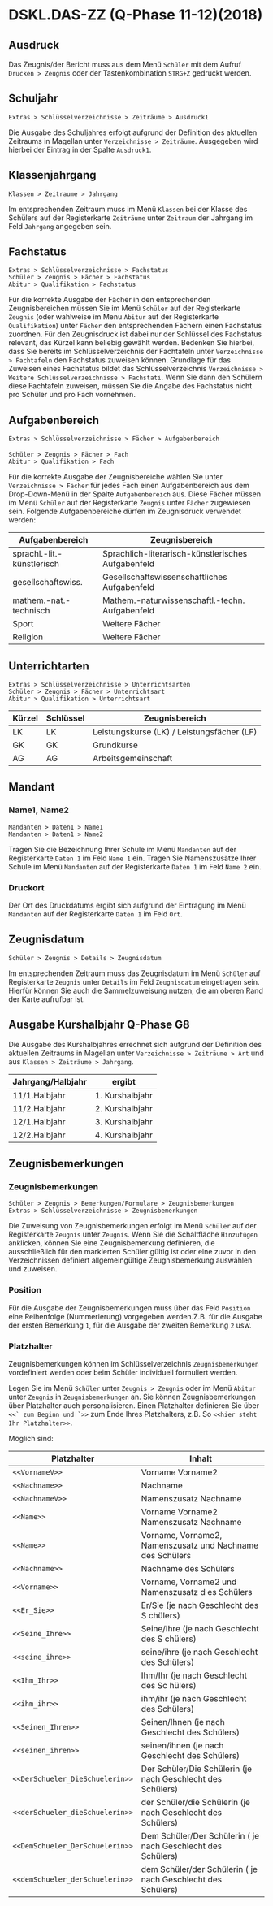 ﻿# DSKL.DAS-ZZ (Q-Phase 11-12)(2018)

## Ausdruck

Das Zeugnis/der Bericht muss aus dem Menü `Schüler` mit dem Aufruf `Drucken > Zeugnis` oder der Tastenkombination `STRG+Z` gedruckt werden.

## Schuljahr

`Extras > Schlüsselverzeichnisse > Zeiträume > Ausdruck1`

Die Ausgabe des Schuljahres erfolgt aufgrund der Definition des aktuellen Zeitraums in Magellan unter `Verzeichnisse > Zeiträume`. Ausgegeben wird hierbei der Eintrag in der Spalte `Ausdruck1`.

## Klassenjahrgang

`Klassen > Zeitraume > Jahrgang`

Im entsprechenden Zeitraum muss im Menü `Klassen` bei der Klasse des Schülers auf der Registerkarte `Zeiträume` unter `Zeitraum` der Jahrgang im Feld `Jahrgang` angegeben sein.

## Fachstatus

`Extras > Schlüsselverzeichnisse > Fachstatus`<br/>`Schüler > Zeugnis > Fächer > Fachstatus`<br/>`Abitur > Qualifikation > Fachstatus`

Für die korrekte Ausgabe der Fächer in den entsprechenden Zeugnisbereichen müssen Sie im Menü `Schüler` auf der Registerkarte `Zeugnis` (oder wahlweise im Menu `Abitur` auf der Registerkarte `Qualifikation`) unter `Fächer` den entsprechenden Fächern einen Fachstatus zuordnen. Für den Zeugnisdruck ist dabei nur der Schlüssel des Fachstatus relevant, das Kürzel kann beliebig gewählt werden. Bedenken Sie hierbei, dass Sie bereits im Schlüsselverzeichnis der
Fachtafeln unter `Verzeichnisse > Fachtafeln` den Fachstatus zuweisen können. Grundlage für das Zuweisen eines Fachstatus bildet das Schlüsselverzeichnis `Verzeichnisse > Weitere Schlüsselverzeichnisse > Fachstati`. Wenn Sie dann den Schülern diese Fachtafeln zuweisen, müssen Sie die Angabe des Fachstatus nicht pro Schüler und pro Fach vornehmen.

## Aufgabenbereich

`Extras > Schlüsselverzeichnisse > Fächer > Aufgabenbereich`<br/><br/>`Schüler > Zeugnis > Fächer > Fach`<br/>`Abitur > Qualifikation > Fach`

Für die korrekte Ausgabe der Zeugnisbereiche wählen Sie unter `Verzeichnisse > Fächer` für jedes Fach einen Aufgabenbereich aus dem Drop-Down-Menü in der Spalte `Aufgabenbereich` aus. Diese Fächer müssen im Menü `Schüler` auf der Registerkarte `Zeugnis` unter `Fächer` zugewiesen sein.
Folgende Aufgabenbereiche dürfen im Zeugnisdruck verwendet werden:

Aufgabenbereich| Zeugnisbereich
--|--
sprachl.-lit.-künstlerisch |Sprachlich-literarisch-künstlerisches Aufgabenfeld
gesellschaftswiss. |Gesellschaftswissenschaftliches Aufgabenfeld
mathem.-nat.-technisch |Mathem.-naturwissenschaftl.-techn. Aufgabenfeld
Sport |Weitere Fächer
Religion |Weitere Fächer

## Unterrichtarten

`Extras > Schlüsselverzeichnisse > Unterrichtsarten`<br/>`Schüler > Zeugnis > Fächer > Unterrichtsart`<br/>`Abitur > Qualifikation > Unterrichtsart`

Kürzel | Schlüssel | Zeugnisbereich
--|--|--
LK | LK | Leistungskurse (LK) / Leistungsfächer (LF)
GK | GK | Grundkurse
AG | AG | Arbeitsgemeinschaft

## Mandant

### Name1, Name2

`Mandanten > Daten1 > Name1`<br/>`Mandanten > Daten1 > Name2`

Tragen Sie die Bezeichnung Ihrer Schule im Menü `Mandanten` auf der Registerkarte `Daten 1` im Feld `Name 1` ein. Tragen Sie Namenszusätze Ihrer Schule im Menü `Mandanten` auf der Registerkarte `Daten 1` im Feld `Name 2` ein.

### Druckort

Der Ort des Druckdatums ergibt sich aufgrund der Eintragung im Menü `Mandanten` auf der Registerkarte `Daten 1` im Feld `Ort`.

## Zeugnisdatum

`Schüler > Zeugnis > Details > Zeugnisdatum`

Im entsprechenden Zeitraum muss das Zeugnisdatum im Menü `Schüler` auf Registerkarte `Zeugnis` unter `Details` im Feld `Zeugnisdatum` eingetragen sein. Hierfür können Sie auch die Sammelzuweisung nutzen, die am oberen Rand der Karte aufrufbar ist.

## Ausgabe Kurshalbjahr Q-Phase G8

Die Ausgabe des Kurshalbjahres errechnet sich aufgrund der Definition des aktuellen Zeitraums in Magellan unter `Verzeichnisse > Zeiträume > Art` und aus `Klassen > Zeiträume > Jahrgang`.

Jahrgang/Halbjahr| ergibt
--|--
11/1.Halbjahr | 1. Kurshalbjahr
11/2.Halbjahr | 2. Kurshalbjahr
12/1.Halbjahr | 3. Kurshalbjahr
12/2.Halbjahr | 4. Kurshalbjahr

## Zeugnisbemerkungen

### Zeugnisbemerkungen

`Schüler > Zeugnis > Bemerkungen/Formulare > Zeugnisbemerkungen` <br/>`Extras > Schlüsselverzeichnisse > Zeugnisbemerkungen`

Die Zuweisung von Zeugnisbemerkungen erfolgt im Menü `Schüler` auf der Registerkarte `Zeugnis` unter `Zeugnis`. Wenn Sie die Schaltfläche `Hinzufügen` anklicken, können Sie eine Zeugnisbemerkung definieren, die ausschließlich für den markierten Schüler gültig ist oder eine zuvor in den Verzeichnissen definiert allgemeingültige Zeugnisbemerkung auswählen und zuweisen.

### Position

Für die Ausgabe der Zeugnisbemerkungen muss über das Feld `Position` eine Reihenfolge (Nummerierung) vorgegeben werden.Z.B. für die Ausgabe der ersten Bemerkung `1`, für die Ausgabe der zweiten Bemerkung `2` usw.

### Platzhalter

Zeugnisbemerkungen können im Schlüsselverzeichnis `Zeugnisbemerkungen` vordefiniert werden oder beim Schüler
individuell formuliert werden.

Legen Sie im Menü `Schüler` unter `Zeugnis > Zeugnis` oder im Menü `Abitur` unter `Zeugnis` in `Zeugnisbemerkungen` an. Sie können Zeugnisbemerkungen über Platzhalter auch personalisieren. Einen Platzhalter definieren Sie über ```<<` zum Beginn und `>>``` zum Ende Ihres Platzhalters, z.B. So ``<<hier steht Ihr
Platzhalter>>``.

Möglich sind:

Platzhalter|Inhalt
--|--
``<<VornameV>>`` | Vorname Vorname2
``<<Nachname>>`` | Nachname
``<<NachnameV>>`` | Namenszusatz Nachname
``<<Name>>`` | Vorname Vorname2 Namenszusatz Nachname
``<<Name>>`` | Vorname, Vorname2, Namenszusatz und Nachname des Schülers
``<<Nachname>>`` | Nachname des Schülers
``<<Vorname>>`` | Vorname, Vorname2 und Namenszusatz d es Schülers
``<<Er_Sie>>`` | Er/Sie (je nach Geschlecht des S chülers)
``<<Seine_Ihre>>`` | Seine/Ihre (je nach Geschlecht des S chülers)
``<<seine_ihre>>`` | seine/ihre (je nach Geschlecht des Schülers)
``<<Ihm_Ihr>>`` | Ihm/Ihr (je nach Geschlecht des Sc hülers)
``<<ihm_ihr>>`` | ihm/ihr (je nach Geschlecht des Schülers)
``<<Seinen_Ihren>>`` | Seinen/Ihnen (je nach Geschlecht des Schülers)
``<<seinen_ihren>>`` | seinen/ihnen (je nach Geschlecht des Schülers)
``<<DerSchueler_DieSchuelerin>>`` | Der Schüler/Die Schülerin (je nach Geschlecht des Schülers)
``<<derSchueler_dieSchuelerin>>`` | der Schüler/die Schülerin (je nach Geschlecht des Schülers)
``<<DemSchueler_DerSchuelerin>>`` | Dem Schüler/Der Schülerin ( je nach Geschlecht des Schülers)
``<<demSchueler_derSchuelerin>>`` | dem Schüler/der Schülerin ( je nach Geschlecht des Schülers)
